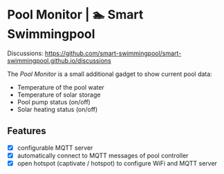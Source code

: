 # Pool Monitor | 🏊 Smart Swimmingpool

Discussions: <https://github.com/smart-swimmingpool/smart-swimmingpool.github.io/discussions>

The _Pool Monitor_ is a small additional gadget to show current pool data:

* Temperature of the pool water
* Temperature of solar storage
* Pool pump status (on/off)
* Solar heating status (on/off)

## Features

* [x] configurable MQTT server
* [x] automatically connect to MQTT messages of pool controller
* [x] open hotspot (captivate / hotspot) to configure WiFi and MQTT server

